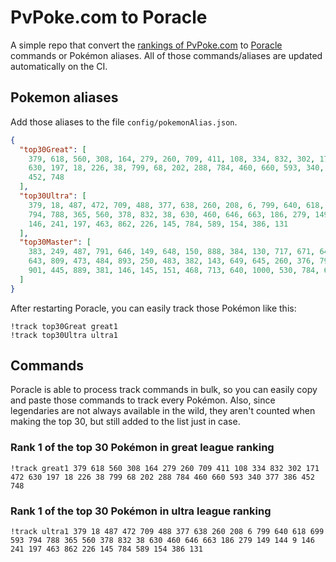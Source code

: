 # PvPoke.com to Poracle
A simple repo that convert the [rankings of PvPoke.com](https://pvpoke.com/rankings/) to [Poracle](https://github.com/KartulUdus/PoracleJS) commands or Pokémon aliases. 
All of those commands/aliases are updated automatically on the CI.

## Pokemon aliases
Add those aliases to the file `config/pokemonAlias.json`. 

<!-- aliases-start -->
```json
{
  "top30Great": [
    379, 618, 560, 308, 164, 279, 260, 709, 411, 108, 334, 832, 302, 171, 472,
    630, 197, 18, 226, 38, 799, 68, 202, 288, 784, 460, 660, 593, 340, 377, 386,
    452, 748
  ],
  "top30Ultra": [
    379, 18, 487, 472, 709, 488, 377, 638, 260, 208, 6, 799, 640, 618, 699, 593,
    794, 788, 365, 560, 378, 832, 38, 630, 460, 646, 663, 186, 279, 149, 144, 9,
    146, 241, 197, 463, 862, 226, 145, 784, 589, 154, 386, 131
  ],
  "top30Master": [
    383, 249, 487, 791, 646, 149, 648, 150, 888, 384, 130, 717, 671, 644, 716,
    643, 809, 473, 484, 893, 250, 483, 382, 143, 649, 645, 260, 376, 794, 635,
    901, 445, 889, 381, 146, 145, 151, 468, 713, 640, 1000, 530, 784, 639, 638
  ]
}
```
<!-- aliases-end -->

After restarting Poracle, you can easily track those Pokémon like this:
```shell
!track top30Great great1
!track top30Ultra ultra1
```

## Commands
Poracle is able to process track commands in bulk, so you can easily copy and paste those commands to track every Pokémon. 
Also, since legendaries are not always available in the wild, they aren't counted when making the top 30, but still added to the list just in case.

### Rank 1 of the top 30 Pokémon in great league ranking
<!-- top30great-start -->
```
!track great1 379 618 560 308 164 279 260 709 411 108 334 832 302 171 472 630 197 18 226 38 799 68 202 288 784 460 660 593 340 377 386 452 748
```
<!-- top30great-end -->

### Rank 1 of the top 30 Pokémon in ultra league ranking
<!-- top30ultra-start -->
```
!track ultra1 379 18 487 472 709 488 377 638 260 208 6 799 640 618 699 593 794 788 365 560 378 832 38 630 460 646 663 186 279 149 144 9 146 241 197 463 862 226 145 784 589 154 386 131
```
<!-- top30ultra-end -->
